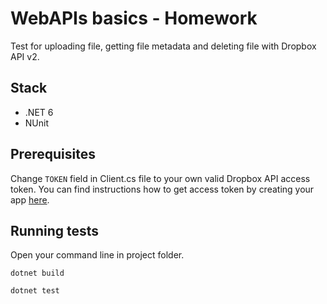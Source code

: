 # WebAPIs basics - Homework

Test for uploading file, getting file metadata and deleting file with Dropbox API v2.

## Stack

  * .NET 6
  * NUnit

## Prerequisites
Change `TOKEN` field in Client.cs file to your own valid Dropbox API access token. You can find instructions how to get access token by creating your app [here](https://developers.dropbox.com/oauth-guide#implementing-oauth).

## Running tests

Open your command line in project folder.

```
dotnet build  
```
```
dotnet test  
```